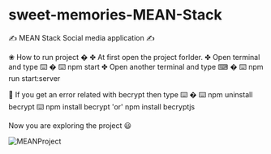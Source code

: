# sweet-memories-MEAN-Stack
✍️ MEAN Stack Social media application ✍️

❀ How to run project �
✤ At first open the project forlder.
✤ Open terminal and type ⌨️ �
⌨️ npm start 
✤ Open another terminal and type ⌨ �
⌨️ npm run start:server 

🤔 If you get an error related with becrypt then type ⌨️ �
⌨️ npm uninstall becrypt
⌨️ npm install becrypt 'or' npm install becryptjs

Now you are exploring the project 😃

![MEANProject](https://user-images.githubusercontent.com/59020445/126308678-a9399a3e-b191-40a8-aba3-6b352d003f0e.jpeg)
